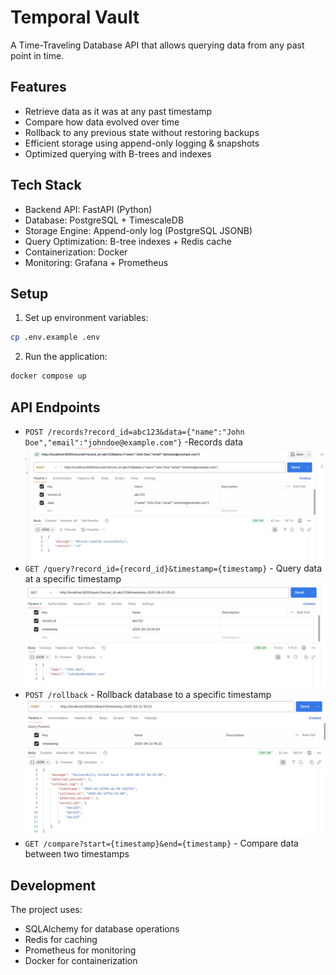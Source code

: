 # Temporal Vault

A Time-Traveling Database API that allows querying data from any past point in time.

## Features

- Retrieve data as it was at any past timestamp
- Compare how data evolved over time
- Rollback to any previous state without restoring backups
- Efficient storage using append-only logging & snapshots
- Optimized querying with B-trees and indexes

## Tech Stack

- Backend API: FastAPI (Python)
- Database: PostgreSQL + TimescaleDB
- Storage Engine: Append-only log (PostgreSQL JSONB)
- Query Optimization: B-tree indexes + Redis cache
- Containerization: Docker
- Monitoring: Grafana + Prometheus

## Setup



1. Set up environment variables:

```bash
cp .env.example .env

```

2. Run the application:

```bash
docker compose up
```

## API Endpoints

- `POST /records?record_id=abc123&data={"name":"John Doe","email":"johndoe@example.com"}` -Records data
![records](img/record.png)
- `GET /query?record_id={record_id}&timestamp={timestamp}` - Query data at a specific timestamp
![query](img/qeury.png)
- `POST /rollback` - Rollback database to a specific timestamp
![rollback](img/rollback.png)
- `GET /compare?start={timestamp}&end={timestamp}` - Compare data between two timestamps

## Development

The project uses:

- SQLAlchemy for database operations
- Redis for caching
- Prometheus for monitoring
- Docker for containerization

